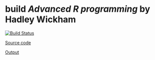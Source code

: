 
# build _Advanced R programming_ by Hadley Wickham
[![Build Status](https://travis-ci.com/dongzhuoer/build-bookdown.svg?token=CyRgUWsqWCctKvAxMXto&branch=hadley-adv-r)](https://travis-ci.com/dongzhuoer/build-bookdown)

[Source code](https://github.com/hadley/adv-r)

[Output](https://bookdown.dongzhuoer.com/hadley/adv-r)
